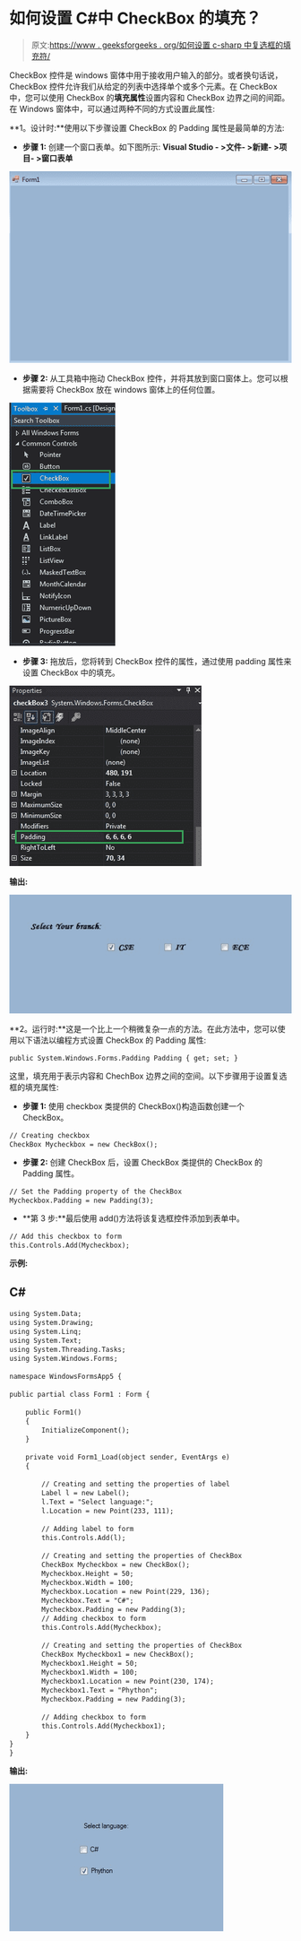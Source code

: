 # 如何设置 C#中 CheckBox 的填充？

> 原文:[https://www . geeksforgeeks . org/如何设置 c-sharp 中复选框的填充符/](https://www.geeksforgeeks.org/how-to-set-the-padding-of-checkbox-in-c-sharp/)

CheckBox 控件是 windows 窗体中用于接收用户输入的部分。或者换句话说，CheckBox 控件允许我们从给定的列表中选择单个或多个元素。在 CheckBox 中，您可以使用 CheckBox 的**填充属性**设置内容和 CheckBox 边界之间的间距。在 Windows 窗体中，可以通过两种不同的方式设置此属性:

**1。设计时:**使用以下步骤设置 CheckBox 的 Padding 属性是最简单的方法:

*   **步骤 1:** 创建一个窗口表单。如下图所示:
    **Visual Studio - >文件- >新建- >项目- >窗口表单**

![](img/2ddebe34e4657619941285899ab3c91f.png)

*   **步骤 2:** 从工具箱中拖动 CheckBox 控件，并将其放到窗口窗体上。您可以根据需要将 CheckBox 放在 windows 窗体上的任何位置。

![](img/e7225de327187dbfa4127c7ddbf8a761.png)

*   **步骤 3:** 拖放后，您将转到 CheckBox 控件的属性，通过使用 padding 属性来设置 CheckBox 中的填充。

![](img/256c0458346ac396a2dbfac781083299.png)

**输出:**

![](img/c52b6664922fc9f9d9c942c6b48c2d27.png)

**2。运行时:**这是一个比上一个稍微复杂一点的方法。在此方法中，您可以使用以下语法以编程方式设置 CheckBox 的 Padding 属性:

```
public System.Windows.Forms.Padding Padding { get; set; }
```

这里，填充用于表示内容和 ChechBox 边界之间的空间。以下步骤用于设置复选框的填充属性:

*   **步骤 1:** 使用 checkbox 类提供的 CheckBox()构造函数创建一个 CheckBox。

```
// Creating checkbox
CheckBox Mycheckbox = new CheckBox();
```

*   **步骤 2:** 创建 CheckBox 后，设置 CheckBox 类提供的 CheckBox 的 Padding 属性。

```
// Set the Padding property of the CheckBox
Mycheckbox.Padding = new Padding(3);
```

*   **第 3 步:**最后使用 add()方法将该复选框控件添加到表单中。

```
// Add this checkbox to form
this.Controls.Add(Mycheckbox);
```

**示例:**

## C#

```
using System.Data;
using System.Drawing;
using System.Linq;
using System.Text;
using System.Threading.Tasks;
using System.Windows.Forms;

namespace WindowsFormsApp5 {

public partial class Form1 : Form {

    public Form1()
    {
        InitializeComponent();
    }

    private void Form1_Load(object sender, EventArgs e)
    {

        // Creating and setting the properties of label
        Label l = new Label();
        l.Text = "Select language:";
        l.Location = new Point(233, 111);

        // Adding label to form
        this.Controls.Add(l);

        // Creating and setting the properties of CheckBox
        CheckBox Mycheckbox = new CheckBox();
        Mycheckbox.Height = 50;
        Mycheckbox.Width = 100;
        Mycheckbox.Location = new Point(229, 136);
        Mycheckbox.Text = "C#";
        Mycheckbox.Padding = new Padding(3);
        // Adding checkbox to form
        this.Controls.Add(Mycheckbox);

        // Creating and setting the properties of CheckBox
        CheckBox Mycheckbox1 = new CheckBox();
        Mycheckbox1.Height = 50;
        Mycheckbox1.Width = 100;
        Mycheckbox1.Location = new Point(230, 174);
        Mycheckbox1.Text = "Phython";
        Mycheckbox.Padding = new Padding(3);

        // Adding checkbox to form
        this.Controls.Add(Mycheckbox1);
    }
}
}
```

**输出:**

![](img/967404714e7168c58af23e4b52aed45f.png)